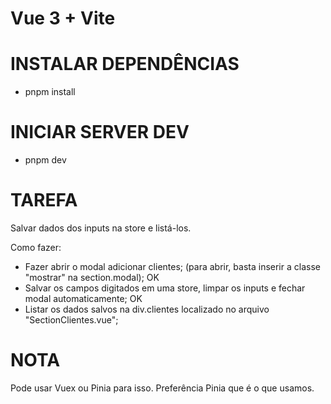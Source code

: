# Vue 3 + Vite

# INSTALAR DEPENDÊNCIAS

- pnpm install

# INICIAR SERVER DEV

- pnpm dev

# TAREFA

Salvar dados dos inputs na store e listá-los.

Como fazer:

- Fazer abrir o modal adicionar clientes; (para abrir, basta inserir a classe "mostrar" na section.modal); OK
- Salvar os campos digitados em uma store, limpar os inputs e fechar modal automaticamente; OK
- Listar os dados salvos na div.clientes localizado no arquivo "SectionClientes.vue";

# NOTA

Pode usar Vuex ou Pinia para isso. Preferência Pinia que é o que usamos.


